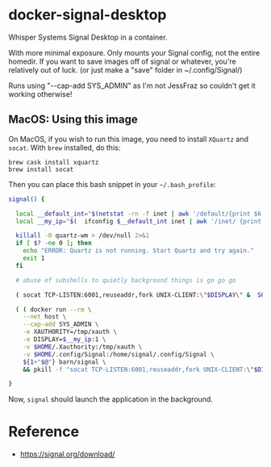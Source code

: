 # docker-signal-desktop

Whisper Systems Signal Desktop in a container.

With more minimal exposure. Only mounts your Signal config, not the entire homedir. If you want to save images off of signal or whatever, you're relatively out of luck. (or just make a "save" folder in ~/.config/Signal/)

Runs using "--cap-add SYS_ADMIN" as I'm not JessFraz so couldn't get it working otherwise!

## MacOS: Using this image

On MacOS, if you wish to run this image, you need to install `XQuartz` and
`socat`. With `brew` installed, do this:

```
brew cask install xquartz
brew install socat
```

Then you can place this bash snippet in your `~/.bash_profile`:

```sh
signal() {

  local __default_int="$(netstat -rn -f inet | awk '/default/{print $6;exit}')"
  local __my_ip="$(  ifconfig $__default_int inet | awk '/inet/ {print $2}' )"

  killall -0 quartz-wm > /dev/null 2>&1
  if [ $? -ne 0 ]; then
    echo "ERROR: Quartz is not running. Start Quartz and try again."
    exit 1
  fi

  # abuse of subshells to quietly background things is go go go

  ( socat TCP-LISTEN:6001,reuseaddr,fork UNIX-CLIENT:\"$DISPLAY\" &  SOCAT_PGM_PID=$! . ) >/dev/null 2>&1

  ( ( docker run --rm \
    --net host \
    --cap-add SYS_ADMIN \
    -e XAUTHORITY=/tmp/xauth \
    -e DISPLAY=$__my_ip:1 \
    -v $HOME/.Xauthority:/tmp/xauth \
    -v $HOME/.config/Signal:/home/signal/.config/Signal \
    ${1+"$@"} barn/signal \
    && pkill -f "socat TCP-LISTEN:6001,reuseaddr,fork UNIX-CLIENT:\"$DISPLAY\"" ) & )

}
```

Now, `signal` should launch the application in the background.

# Reference

- https://signal.org/download/
